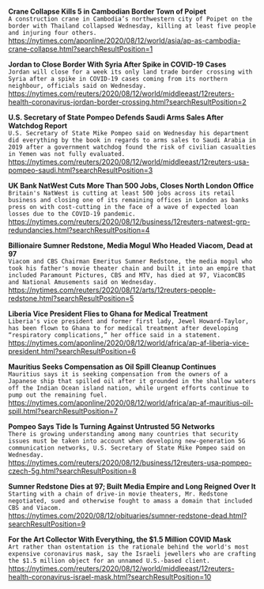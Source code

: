 **Crane Collapse Kills 5 in Cambodian Border Town of Poipet**\
`A construction crane in Cambodia’s northwestern city of Poipet on the border with Thailand collapsed Wednesday, killing at least five people and injuring four others.`\
https://nytimes.com/aponline/2020/08/12/world/asia/ap-as-cambodia-crane-collapse.html?searchResultPosition=1

**Jordan to Close Border With Syria After Spike in COVID-19 Cases**\
`Jordan will close for a week its only land trade border crossing with Syria after a spike in COVID-19 cases coming from its northern neighbour, officials said on Wednesday.`\
https://nytimes.com/reuters/2020/08/12/world/middleeast/12reuters-health-coronavirus-jordan-border-crossing.html?searchResultPosition=2

**U.S. Secretary of State Pompeo Defends Saudi Arms Sales After Watchdog Report**\
`U.S. Secretary of State Mike Pompeo said on Wednesday his department did everything by the book in regards to arms sales to Saudi Arabia in 2019 after a government watchdog found the risk of civilian casualties in Yemen was not fully evaluated.`\
https://nytimes.com/reuters/2020/08/12/world/middleeast/12reuters-usa-pompeo-saudi.html?searchResultPosition=3

**UK Bank NatWest Cuts More Than 500 Jobs, Closes North London Office**\
`Britain's NatWest is cutting at least 500 jobs across its retail business and closing one of its remaining offices in London as banks press on with cost-cutting in the face of a wave of expected loan losses due to the COVID-19 pandemic.`\
https://nytimes.com/reuters/2020/08/12/business/12reuters-natwest-grp-redundancies.html?searchResultPosition=4

**Billionaire Sumner Redstone, Media Mogul Who Headed Viacom, Dead at 97**\
`Viacom and CBS Chairman Emeritus Sumner Redstone, the media mogul who took his father's movie theater chain and built it into an empire that included Paramount Pictures, CBS and MTV, has died at 97, ViacomCBS and National Amusements said on Wednesday.`\
https://nytimes.com/reuters/2020/08/12/arts/12reuters-people-redstone.html?searchResultPosition=5

**Liberia Vice President Flies to Ghana for Medical Treatment**\
`Liberia's vice president and former first lady, Jewel Howard-Taylor, has been flown to Ghana to for medical treatment after developing “respiratory complications,” her office said in a statement. `\
https://nytimes.com/aponline/2020/08/12/world/africa/ap-af-liberia-vice-president.html?searchResultPosition=6

**Mauritius Seeks Compensation as Oil Spill Cleanup Continues**\
`Mauritius says it is seeking compensation from the owners of a Japanese ship that spilled oil after it grounded in the shallow waters off the Indian Ocean island nation, while urgent efforts continue to pump out the remaining fuel.`\
https://nytimes.com/aponline/2020/08/12/world/africa/ap-af-mauritius-oil-spill.html?searchResultPosition=7

**Pompeo Says Tide Is Turning Against Untrusted 5G Networks**\
`There is growing understanding among many countries that security issues must be taken into account when developing new-generation 5G communication networks, U.S. Secretary of State Mike Pompeo said on Wednesday.`\
https://nytimes.com/reuters/2020/08/12/business/12reuters-usa-pompeo-czech-5g.html?searchResultPosition=8

**Sumner Redstone Dies at 97; Built Media Empire and Long Reigned Over It**\
`Starting with a chain of drive-in movie theaters, Mr. Redstone negotiated, sued and otherwise fought to amass a domain that included CBS and Viacom.`\
https://nytimes.com/2020/08/12/obituaries/sumner-redstone-dead.html?searchResultPosition=9

**For the Art Collector With Everything, the $1.5 Million COVID Mask**\
`Art rather than ostentation is the rationale behind the world's most expensive coronavirus mask, say the Israeli jewellers who are crafting the $1.5 million object for an unnamed U.S.-based client.`\
https://nytimes.com/reuters/2020/08/12/world/middleeast/12reuters-health-coronavirus-israel-mask.html?searchResultPosition=10


